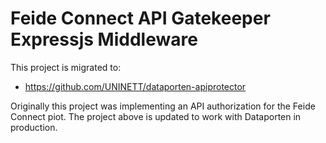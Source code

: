 # Feide Connect API Gatekeeper Expressjs Middleware

This project is migrated to:

* <https://github.com/UNINETT/dataporten-apiprotector>


Originally this project was implementing an API authorization for the Feide Connect piot. The project above is updated to work with Dataporten in production.
